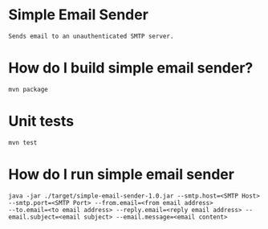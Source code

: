 # Simple Email Sender
    Sends email to an unauthenticated SMTP server.

# How do I build simple email sender?

    mvn package 

# Unit tests

    mvn test

# How do I run simple email sender

    java -jar ./target/simple-email-sender-1.0.jar --smtp.host=<SMTP Host> --smtp.port=<SMTP Port> --from.email=<from email address> 
    --to.email=<to email address> --reply.email=<reply email address> --email.subject=<email subject> --email.message=<email content> 


